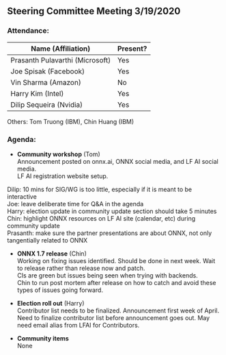 ## Steering Committee Meeting 3/19/2020

### Attendance:

| Name (Affiliation) | Present? |
| ------------------------------- | --- |
| Prasanth Pulavarthi (Microsoft) | Yes |
| Joe Spisak (Facebook)           | Yes |
| Vin Sharma (Amazon)             | No | 
| Harry Kim (Intel)               | Yes |
| Dilip Sequeira (Nvidia)         | Yes |

Others:
Tom Truong (IBM), 
Chin Huang (IBM)

### Agenda:

* **Community workshop** (Tom)  
Announcement posted on onnx.ai, ONNX social media, and LF AI social media.  
LF AI registration website setup.  
  
Dilip: 10 mins for SIG/WG is too little, especially if it is meant to be interactive  
Joe: leave deliberate time for Q&A in the agenda  
Harry: election update in community update section should take 5 minutes  
Chin: highlight ONNX resources on LF AI site (calendar, etc) during community update  
Prasanth: make sure the partner presentations are about ONNX, not only tangentially related to ONNX

* **ONNX 1.7 release** (Chin)  
Working on fixing issues identified. Should be done in next week. Wait to release rather than release now and patch.  
CIs are green but issues being seen when trying with backends.  
Chin to run post mortem after release on how to catch and avoid these types of issues going forward.  

* **Election roll out** (Harry)  
Contributor list needs to be finalized.
Announcement first week of April.
Need to finalize contributor list before announcement goes out.
May need email alias from LFAI for Contributors.

* **Community items**  
None
